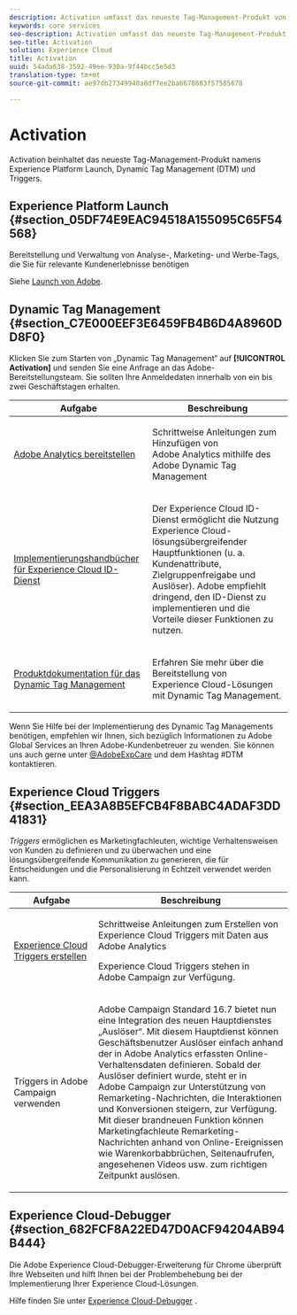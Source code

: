 ```yaml
---
description: Activation umfasst das neueste Tag-Management-Produkt von Experience Platform Launch. Dynamic Tag Management (DTM) und Triggers.
keywords: core services
seo-description: Activation umfasst das neueste Tag-Management-Produkt von Experience Platform Launch. Dynamic Tag Management (DTM) und Triggers.
seo-title: Activation
solution: Experience Cloud
title: Activation
uuid: 54ada638-3592-49ee-930a-9f44bcc5e5d3
translation-type: tm+mt
source-git-commit: ae97db27349940a8df7ee2ba6678683f57585678

---
```



# Activation

Activation beinhaltet das neueste Tag-Management-Produkt namens Experience Platform Launch, Dynamic Tag Management (DTM) und Triggers.

## Experience Platform Launch {#section_05DF74E9EAC94518A155095C65F54568}

Bereitstellung und Verwaltung von Analyse-, Marketing- und Werbe-Tags, die Sie für relevante Kundenerlebnisse benötigen

Siehe [Launch von Adobe](https://docs.adobelaunch.com/getting-started).

## Dynamic Tag Management {#section_C7E000EEF3E6459FB4B6D4A8960DD8F0}

Klicken Sie zum Starten von „Dynamic Tag Management“ auf **[!UICONTROL Activation]** und senden Sie eine Anfrage an das Adobe-Bereitstellungsteam. Sie sollten Ihre Anmeldedaten innerhalb von ein bis zwei Geschäftstagen erhalten.

<table id="table_3241FF7CA0B242BFAFC68362A62AA0C7"> 
 <thead> 
  <tr> 
   <th colname="col1" class="entry"> Aufgabe </th> 
   <th colname="col2" class="entry"> Beschreibung </th> 
  </tr> 
 </thead>
 <tbody> 
  <tr> 
   <td colname="col1"> <p> <a href="https://docs.adobe.com/content/help/en/dtm/using/tools/analytics-dtm.html" format="html" scope="external"> Adobe Analytics bereitstellen </a> </p> </td> 
   <td colname="col2"> <p> Schrittweise Anleitungen zum Hinzufügen von Adobe Analytics mithilfe des Adobe Dynamic Tag Management </p> </td> 
  </tr> 
  <tr> 
   <td colname="col1"> <p> <a href="https://docs.adobe.com/content/help/en/id-service/using/implementation-guides/implementation-guides.html" format="html" scope="external"> Implementierungshandbücher für Experience Cloud ID-Dienst </a> </p> </td> 
   <td colname="col2"> <p>Der Experience Cloud ID-Dienst ermöglicht die Nutzung Experience Cloud-lösungsübergreifender Hauptfunktionen (u. a. Kundenattribute, Zielgruppenfreigabe und Auslöser). Adobe empfiehlt dringend, den ID-Dienst zu implementieren und die Vorteile dieser Funktionen zu nutzen. </p> </td> 
  </tr> 
  <tr> 
   <td colname="col1"> <p> <a href="https://docs.adobe.com/content/help/en/dtm/using/dtm-home.html" format="https" scope="external"> Produktdokumentation für das Dynamic Tag Management </a> </p> </td> 
   <td colname="col2"> <p>Erfahren Sie mehr über die Bereitstellung von Experience Cloud-Lösungen mit Dynamic Tag Management. </p> </td> 
  </tr> 
 </tbody> 
</table>

Wenn Sie Hilfe bei der Implementierung des Dynamic Tag Managements benötigen, empfehlen wir Ihnen, sich bezüglich Informationen zu Adobe Global Services an Ihren Adobe-Kundenbetreuer zu wenden. Sie können uns auch gerne unter [@AdobeExpCare](https://twitter.com/AdobeExpCare) und dem Hashtag #DTM kontaktieren.

## Experience Cloud Triggers {#section_EEA3A8B5EFCB4F8BABC4ADAF3DD41831}

*Triggers* ermöglichen es Marketingfachleuten, wichtige Verhaltensweisen von Kunden zu definieren und zu überwachen und eine lösungsübergreifende Kommunikation zu generieren, die für Entscheidungen und die Personalisierung in Echtzeit verwendet werden kann.

<table id="table_AF6842470172429EA97C9B02163BD0C3"> 
 <thead> 
  <tr> 
   <th colname="col1" class="entry"> Aufgabe </th> 
   <th colname="col2" class="entry"> Beschreibung </th> 
  </tr> 
 </thead>
 <tbody> 
  <tr> 
   <td colname="col1"> <p> <a href="../activation/triggers.md#concept_887B30241B3E4DB0A2553B2996E2D4FB" format="dita" scope="local"> Experience Cloud Triggers erstellen </a> </p> </td> 
   <td colname="col2"> <p> Schrittweise Anleitungen zum Erstellen von Experience Cloud Triggers mit Daten aus Adobe Analytics </p> <p>Experience Cloud Triggers stehen in Adobe Campaign zur Verfügung. </p> </td> 
  </tr> 
  <tr> 
   <td colname="col1"> <p>Triggers in Adobe Campaign verwenden </p> </td> 
   <td colname="col2"> <p> Adobe Campaign Standard 16.7 bietet nun eine Integration des neuen Hauptdienstes „Auslöser“. Mit diesem Hauptdienst können Geschäftsbenutzer Auslöser einfach anhand der in Adobe Analytics erfassten Online-Verhaltensdaten definieren. Sobald der Auslöser definiert wurde, steht er in Adobe Campaign zur Unterstützung von Remarketing-Nachrichten, die Interaktionen und Konversionen steigern, zur Verfügung. Mit dieser brandneuen Funktion können Marketingfachleute Remarketing-Nachrichten anhand von Online-Ereignissen wie Warenkorbabbrüchen, Seitenaufrufen, angesehenen Videos usw. zum richtigen Zeitpunkt auslösen. </p> </td> 
  </tr> 
 </tbody> 
</table>


## Experience Cloud-Debugger {#section_682FCF8A22ED47D0ACF94204AB94B444}

Die Adobe Experience Cloud-Debugger-Erweiterung für Chrome überprüft Ihre Webseiten und hilft Ihnen bei der Problembehebung bei der Implementierung Ihrer Experience Cloud-Lösungen.

Hilfe finden Sie unter [Experience Cloud-Debugger](https://docs.adobe.com/content/help/en/debugger/using/experience-cloud-debugger.html) .
